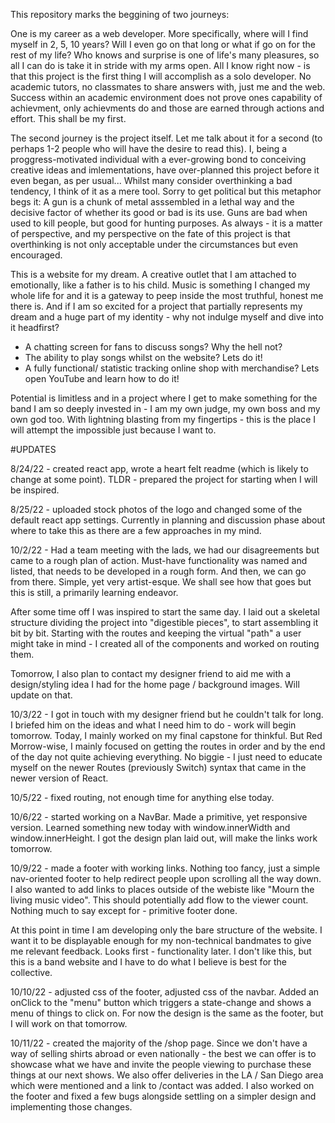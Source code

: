 This repository marks the beggining of two journeys:

One is my career as a web developer. More specifically, where will I find myself in 2, 5, 10 years? Will I even go on that long or what if go on for the rest of my life? Who knows and surprise is one of life's many pleasures, so all I can do is take it in stride with my arms open. All I know right now - is that this project is the first thing I will accomplish as a solo developer. No academic tutors, no classmates to share answers with, just me and the web. Success within an academic environment does not prove ones capability of achievment, only achievments do and those are earned through actions and effort. This shall be my first.

The second journey is the project itself. Let me talk about it for a second (to perhaps 1-2 people who will have the desire to read this). I, being a proggress-motivated individual with a ever-growing bond to conceiving creative ideas and imlementations, have over-planned this project before it even began, as per usual... 
Whilst many consider overthinking a bad tendency, I think of it as a mere tool. Sorry to get political but this metaphor begs it: A gun is a chunk of metal asssembled in a lethal way and the decisive factor of whether its good or bad is its use. Guns are bad when used to kill people, but good for hunting purposes. 
As always - it is a matter of perspective, and my perspective on the fate of this project is that overthinking is not only acceptable under the circumstances but even encouraged. 

This is a website for my dream. A creative outlet that I am attached to emotionally, like a father is to his child. Music is something I changed my whole life for and it is a gateway to peep inside the most truthful, honest me there is. And if I am so excited for a project that partially represents my dream and a huge part of my identity - why not indulge myself and dive into it headfirst? 

- A chatting screen for fans to discuss songs? Why the hell not?
- The ability to play songs whilst on the website? Lets do it!
- A fully functional/ statistic tracking online shop with merchandise? Lets open YouTube and learn how to do it!

Potential is limitless and in a project where I get to make something for the band I am so deeply invested in - I am my own judge, my own boss and my own god too.
With lightning blasting from my fingertips - this is the place I will attempt the impossible just because I want to.

#UPDATES

8/24/22 - created react app, wrote a heart felt readme (which is likely to change at some point). TLDR - prepared the project for starting when I will be inspired.

8/25/22 - uploaded stock photos of the logo and changed some of the default react app settings. Currently in planning and discussion phase about where to take this as there are a few approaches in my mind.

10/2/22 - Had a team meeting with the lads, we had our disagreements but came to a rough plan of action. Must-have functionality was named and listed, that needs to be developed in a rough form. And then, we can go from there. Simple, yet very artist-esque. We shall see how that goes but this is still, a primarily learning endeavor. 

After some time off I was inspired to start the same day. I laid out a skeletal structure dividing the project into "digestible pieces", to start assembling it bit by bit. Starting with the routes and keeping the virtual "path" a user might take in mind - I created all of the components and worked on routing them. 

Tomorrow, I also plan to contact my designer friend to aid me with a design/styling idea I had for the home page / background images. Will update on that.

10/3/22 - I got in touch with my designer friend but he couldn't talk for long. I briefed him on the ideas and what I need him to do - work will begin tomorrow. Today, I mainly worked on my final capstone for thinkful. But Red Morrow-wise, I mainly focused on getting the routes in order and by the end of the day not quite achieving everything. No biggie - I just need to educate myself on the newer Routes (previously Switch) syntax that came in the newer version of React.

10/5/22 - fixed routing, not enough time for anything else today.

10/6/22 - started working on a NavBar. Made a primitive, yet responsive version. Learned something new today with window.innerWidth and window.innerHeight. I got the design plan laid out, will make the links work tomorrow.

10/9/22 - made a footer with working links. Nothing too fancy, just a simple nav-oriented footer to help redirect people upon scrolling all the way down. I also wanted to add links to places outside of the webiste like "Mourn the living music video". This should potentially add flow to the viewer count. Nothing much to say except for - primitive footer done. 

At this point in time I am developing only the bare structure of the website. I want it to be displayable enough for my non-technical bandmates to give me relevant feedback. Looks first - functionality later. I don't like this, but this is a band website and I have to do what I believe is best for the collective.

10/10/22 - adjusted css of the footer, adjusted css of the navbar. Added an onClick to the "menu" button which triggers a state-change and shows a menu of things to click on. For now the design is the same as the footer, but I will work on that tomorrow.

10/11/22 - created the majority of the /shop page. Since we don't have a way of selling shirts abroad or even nationally - the best we can offer is to showcase what we have and invite the people viewing to purchase these things at our next shows. We also offer deliveries in the LA / San Diego area which were mentioned and a link to /contact was added. I also worked on the footer and fixed a few bugs alongside settling on a simpler design and implementing those changes.
